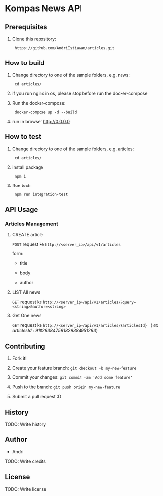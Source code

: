 
# Kompas News API

## Prerequisites
1. Clone this repository:

		https://github.com/AndriIstiawan/articles.git
		

## How to build
1. Change directory to one of the sample folders, e.g. news:

		cd articles/

2. if you run nginx in os, please stop before run the docker-compose

4. Run the docker-compose:

		docker-compose up -d --build

5. run in browser http://0.0.0.0

## How to test
1. Change directory to one of the sample folders, e.g. articles:

		cd articles/

2. install package

		npm i

3. Run test:

		npm run integration-test
  

## API Usage

### Articles Management

1. CREATE article 

	`POST` request ke `http://<server_ip>/api/v1/articles`

	form:

	* title

	* body

	* author

2. LIST All news

	`GET` request ke `http://<server_ip>/api/v1/articles/?query=<string>&author=<string>`

3. Get One news

	`GET` request ke `http://<server_ip>/api/v1/articles/{articlesId} ` ( *ex articlesId : 918293847591829384951293*) 


## Contributing
  

1. Fork it!

2. Create your feature branch: `git checkout -b my-new-feature`

3. Commit your changes: `git commit -am 'Add some feature'`

4. Push to the branch: `git push origin my-new-feature`

5. Submit a pull request :D

  

## History

  

TODO: Write history

  

## Author

* Andri
  

TODO: Write credits

  

## License

  

TODO: Write license